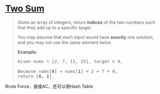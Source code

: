 # [Two Sum][1]
> Given an array of integers, return **indices** of the two numbers such that they add up to a specific target.  
> 
> You may assume that each input would have **exactly** one solution, and you may not use the same element twice.  
> 
> **Example:**  
> <pre>Given nums = [2, 7, 11, 15], target = 9,  
> 
> Because nums[<b>0</b>] + nums[<b>1</b>] = 2 + 7 = 9,  
> return [<b>0, 1</b>].</pre>

Brute Force，直接AC，还可以用Hash Table  


[1]:https://leetcode.com/problems/two-sum/description/

